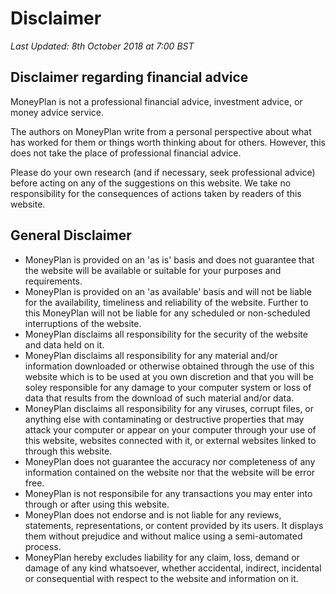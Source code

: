 # Disclaimer

_Last Updated: 8th October 2018 at 7:00 BST_

## Disclaimer regarding financial advice

MoneyPlan is not a professional financial advice, investment advice, or money advice service.

The authors on MoneyPlan write from a personal perspective about what has worked for them or things worth thinking about for others.  However, this does not take the place of professional financial advice.

Please do your own research (and if necessary, seek professional advice) before acting on any of the suggestions on this website.  We take no responsibility for the consequences of actions taken by readers of this website.

## General Disclaimer

* MoneyPlan is provided on an 'as is' basis and does not guarantee that the website will be available or suitable for your purposes and requirements.
* MoneyPlan is provided on an 'as available' basis and will not be liable for the availability, timeliness and reliability of the website.  Further to this MoneyPlan will not be liable for any scheduled or non-scheduled interruptions of the website.
* MoneyPlan disclaims all responsibility for the security of the website and data held on it.
* MoneyPlan disclaims all responsibility for any material and/or information downloaded or otherwise obtained through the use of this website which is to be used at you own discretion and that you will be soley responsible for any damage to your computer system or loss of data that results from the download of such material and/or data.
* MoneyPlan disclaims all responsibility for any viruses, corrupt files, or anything else with contaminating or destructive properties that may attack your computer or appear on your computer through your use of this website, websites connected with it, or external websites linked to through this website.
* MoneyPlan does not guarantee the accuracy nor completeness of any information contained on the website nor that the website will be error free.
* MoneyPlan is not responsibile for any transactions you may enter into through or after using this website.
* MoneyPlan does not endorse and is not liable for any reviews, statements, representations, or content provided by its users. It displays them without prejudice and without malice using a semi-automated process.
* MoneyPlan hereby excludes liability for any claim, loss, demand or damage of any kind whatsoever, whether accidental, indirect, incidental or consequential with respect to the website and information on it.
